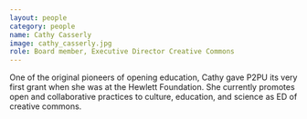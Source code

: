 ```yaml
---
layout: people
category: people
name: Cathy Casserly
image: cathy_casserly.jpg
role: Board member, Executive Director Creative Commons
---
```


One of the original pioneers of opening education,
Cathy gave P2PU its very first grant when she was at the Hewlett Foundation. She currently
promotes open and collaborative practices to culture, education,
and science as ED of creative commons.